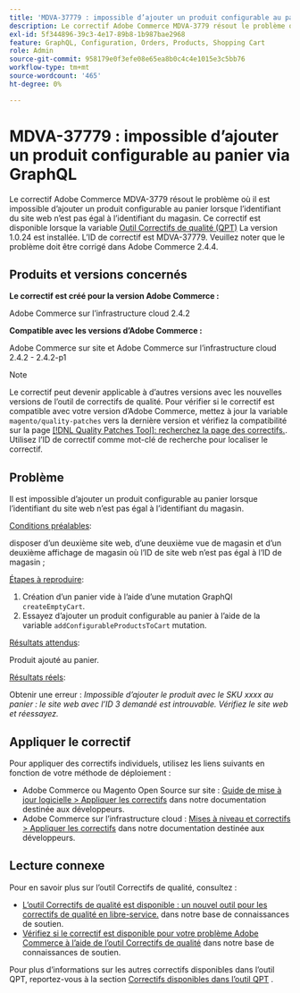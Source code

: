 ```yaml
---
title: 'MDVA-37779 : impossible d’ajouter un produit configurable au panier via GraphQL'
description: Le correctif Adobe Commerce MDVA-3779 résout le problème où il est impossible d’ajouter un produit configurable au panier lorsque l’identifiant du site web n’est pas égal à l’identifiant du magasin. Ce correctif est disponible lorsque l’[outil de correctifs de qualité (QPT)](/help/announcements/adobe-commerce-announcements/magento-quality-patches-released-new-tool-to-self-serve-quality-patches.md) 1.0.24 est installé. L’ID de correctif est MDVA-37779. Veuillez noter que le problème doit être corrigé dans Adobe Commerce 2.4.4. 
exl-id: 5f344896-39c3-4e17-89b8-1b987bae2968
feature: GraphQL, Configuration, Orders, Products, Shopping Cart
role: Admin
source-git-commit: 958179e0f3efe08e65ea8b0c4c4e1015e3c5bb76
workflow-type: tm+mt
source-wordcount: '465'
ht-degree: 0%

---
```


# MDVA-37779 : impossible d’ajouter un produit configurable au panier via GraphQL

Le correctif Adobe Commerce MDVA-3779 résout le problème où il est impossible d’ajouter un produit configurable au panier lorsque l’identifiant du site web n’est pas égal à l’identifiant du magasin. Ce correctif est disponible lorsque la variable [Outil Correctifs de qualité (QPT)](/help/announcements/adobe-commerce-announcements/magento-quality-patches-released-new-tool-to-self-serve-quality-patches.md) La version 1.0.24 est installée. L’ID de correctif est MDVA-37779. Veuillez noter que le problème doit être corrigé dans Adobe Commerce 2.4.4.

## Produits et versions concernés

**Le correctif est créé pour la version Adobe Commerce :**

Adobe Commerce sur l’infrastructure cloud 2.4.2

**Compatible avec les versions d’Adobe Commerce :**

Adobe Commerce sur site et Adobe Commerce sur l’infrastructure cloud 2.4.2 - 2.4.2-p1

>[!NOTE]
>
>Le correctif peut devenir applicable à d’autres versions avec les nouvelles versions de l’outil de correctifs de qualité. Pour vérifier si le correctif est compatible avec votre version d’Adobe Commerce, mettez à jour la variable `magento/quality-patches` vers la dernière version et vérifiez la compatibilité sur la page [[!DNL Quality Patches Tool]: recherchez la page des correctifs.](https://devdocs.magento.com/quality-patches/tool.html#patch-grid). Utilisez l’ID de correctif comme mot-clé de recherche pour localiser le correctif.

## Problème

Il est impossible d’ajouter un produit configurable au panier lorsque l’identifiant du site web n’est pas égal à l’identifiant du magasin.

<u>Conditions préalables</u>:

disposer d’un deuxième site web, d’une deuxième vue de magasin et d’un deuxième affichage de magasin où l’ID de site web n’est pas égal à l’ID de magasin ;

<u>Étapes à reproduire</u>:

1. Création d’un panier vide à l’aide d’une mutation GraphQl `createEmptyCart`.
1. Essayez d’ajouter un produit configurable au panier à l’aide de la variable `addConfigurableProductsToCart` mutation.

<u>Résultats attendus</u>:

Produit ajouté au panier.

<u>Résultats réels</u>:

Obtenir une erreur : *Impossible d’ajouter le produit avec le SKU xxxx au panier : le site web avec l’ID 3 demandé est introuvable. Vérifiez le site web et réessayez.*

## Appliquer le correctif

Pour appliquer des correctifs individuels, utilisez les liens suivants en fonction de votre méthode de déploiement :

* Adobe Commerce ou Magento Open Source sur site : [Guide de mise à jour logicielle > Appliquer les correctifs](https://devdocs.magento.com/guides/v2.4/comp-mgr/patching/mqp.html) dans notre documentation destinée aux développeurs.
* Adobe Commerce sur l’infrastructure cloud : [Mises à niveau et correctifs > Appliquer les correctifs](https://devdocs.magento.com/cloud/project/project-patch.html) dans notre documentation destinée aux développeurs.


## Lecture connexe

Pour en savoir plus sur l’outil Correctifs de qualité, consultez :

* [L’outil Correctifs de qualité est disponible : un nouvel outil pour les correctifs de qualité en libre-service.](/help/announcements/adobe-commerce-announcements/magento-quality-patches-released-new-tool-to-self-serve-quality-patches.md) dans notre base de connaissances de soutien.
* [Vérifiez si le correctif est disponible pour votre problème Adobe Commerce à l’aide de l’outil Correctifs de qualité](/help/support-tools/patches-available-in-qpt-tool/check-patch-for-magento-issue-with-magento-quality-patches.md) dans notre base de connaissances de soutien.

Pour plus d’informations sur les autres correctifs disponibles dans l’outil QPT, reportez-vous à la section [Correctifs disponibles dans l’outil QPT](https://support.magento.com/hc/en-us/sections/360010506631-Patches-available-in-QPT-tool-) .
